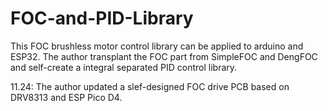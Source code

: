 # FOC-and-PID-Library
This FOC brushless motor control library can be applied to arduino and ESP32. The author transplant the FOC part from SimpleFOC and DengFOC and self-create a integral separated PID control library.

11.24:
The author updated a slef-designed FOC drive PCB based on DRV8313 and ESP Pico D4.
